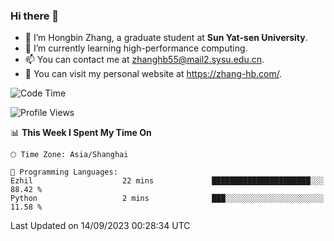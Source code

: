 ### Hi there 👋

- 🔭 I’m Hongbin Zhang, a graduate student at **Sun Yat-sen University**.
- 🌱 I’m currently learning high-performance computing.
- 📫 You can contact me at zhanghb55@mail2.sysu.edu.cn.
- 👀 You can visit my personal website at https://zhang-hb.com/.

<!--START_SECTION:waka-->
![Code Time](http://img.shields.io/badge/Code%20Time-229%20hrs%2036%20mins-blue)

![Profile Views](http://img.shields.io/badge/Profile%20Views-0-blue)

📊 **This Week I Spent My Time On** 

```text
🕑︎ Time Zone: Asia/Shanghai

💬 Programming Languages: 
Ezhil                    22 mins             ██████████████████████░░░   88.42 % 
Python                   2 mins              ███░░░░░░░░░░░░░░░░░░░░░░   11.58 % 
```


 Last Updated on 14/09/2023 00:28:34 UTC
<!--END_SECTION:waka-->